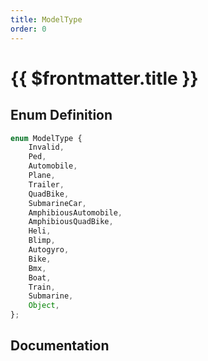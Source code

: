 ```yaml
---
title: ModelType
order: 0
---
```


# {{ $frontmatter.title }}

## Enum Definition

```ts
enum ModelType {
    Invalid,
    Ped,
    Automobile,
    Plane,
    Trailer,
    QuadBike,
    SubmarineCar,
    AmphibiousAutomobile,
    AmphibiousQuadBike,
    Heli,
    Blimp,
    Autogyro,
    Bike,
    Bmx,
    Boat,
    Train,
    Submarine,
    Object,
};
```

## Documentation

<!--@include: ./parts/modelType.md-->
